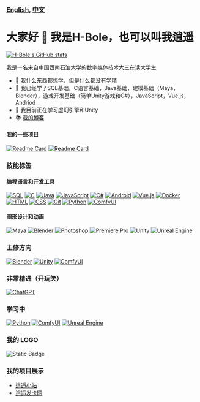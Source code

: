 ### [English](README.md), [中文](README_zh.md)
# 大家好 👋 我是H-Bole，也可以叫我逍遥
[![H-Bole's GitHub stats](https://github-readme-stats.vercel.app/api?username=H-Bole&theme=codeSTACKr&show_icons=true)](https://github.com/H-Bole/github-readme-stats)

我是一名来自中国西南石油大学的数字媒体技术大三在读大学生
- 🔭 我什么东西都想学，但是什么都没有学精
- 🌱 我已经学了SQL基础，C语言基础，Java基础，建模基础（Maya，Blender），游戏开发基础（简单Unity游戏和C#），JavaScript，Vue.js，Andriod
- 🤔 我目前正在学习虚幻引擎和Unity
- 📚 [我的博客](http://fun.xiaoyaostation.xyz "逍遥博客")

#### 我的一些项目
[![Readme Card](https://github-readme-stats.vercel.app/api/pin/?username=H-Bole&repo=baiduwp-php&theme=radical)](https://github.com/H-Bole/baiduwp-php)
[![Readme Card](https://github-readme-stats.vercel.app/api/pin/?username=H-Bole&repo=andriod-studio_work&theme=radical)](https://github.com/H-Bole/andriod-studio_work)
### 技能标签

#### 编程语言和开发工具
[![SQL](https://img.shields.io/badge/-SQL-blue?style=flat&logo=MySQL&logoColor=white)](#)
[![C](https://img.shields.io/badge/-C-blue?style=flat&logo=C&logoColor=white)](#)
[![Java](https://img.shields.io/badge/-Java-orange?style=flat&logo=Java&logoColor=white)](#)
[![JavaScript](https://img.shields.io/badge/-JavaScript-yellow?style=flat&logo=JavaScript&logoColor=white)](#)
[![C#](https://img.shields.io/badge/-C%23-blue?style=flat&logo=C%20Sharp&logoColor=white)](#)
[![Android](https://img.shields.io/badge/-Android-green?style=flat&logo=Android&logoColor=white)](#)
[![Vue.js](https://img.shields.io/badge/-Vue.js-green?style=flat&logo=Vue.js&logoColor=white)](#)
[![Docker](https://img.shields.io/badge/-Docker-blue?style=flat&logo=Docker&logoColor=white)](#)
[![HTML](https://img.shields.io/badge/-HTML-orange?style=flat&logo=HTML5&logoColor=white)](#)
[![CSS](https://img.shields.io/badge/-CSS-blue?style=flat&logo=CSS3&logoColor=white)](#)
[![Git](https://img.shields.io/badge/-Git-orange?style=flat&logo=Git&logoColor=white)](#)
[![Python](https://img.shields.io/badge/-Python-3776AB?style=flat&logo=python&logoColor=white)](#)
[![ComfyUI](https://img.shields.io/badge/-ComfyUI-blue?style=flat)](#)

#### 图形设计和动画
[![Maya](https://img.shields.io/badge/-Maya-red?style=flat&logo=Autodesk&logoColor=white)](#)
[![Blender](https://img.shields.io/badge/-Blender-orange?style=flat&logo=Blender&logoColor=white)](#)
[![Photoshop](https://img.shields.io/badge/-Photoshop-31A8FF?style=flat&logo=Adobe%20Photoshop&logoColor=white)](#)
[![Premiere Pro](https://img.shields.io/badge/-Premiere_Pro-9999FF?style=flat&logo=Adobe%20Premiere%20Pro&logoColor=white)](#)
[![Unity](https://img.shields.io/badge/-Unity-black?style=flat&logo=Unity&logoColor=white)](#)
[![Unreal Engine](https://img.shields.io/badge/-Unreal_Engine-blue?style=flat&logo=Unreal%20Engine&logoColor=white)](#)

### 主修方向
[![Blender](https://img.shields.io/badge/-Blender-orange?style=flat&logo=Blender&logoColor=white)](#)
[![Unity](https://img.shields.io/badge/-Unity-black?style=flat&logo=Unity&logoColor=white)](#)
[![ComfyUI](https://img.shields.io/badge/-ComfyUI-blue?style=flat)](#)

### 非常精通（开玩笑） 
[![ChatGPT](https://img.shields.io/badge/-ChatGPT-4B0082?style=flat)](#)

### 学习中
[![Python](https://img.shields.io/badge/-Python-3776AB?style=flat&logo=python&logoColor=white)](#)
[![ComfyUI](https://img.shields.io/badge/-ComfyUI-blue?style=flat)](#)
[![Unreal Engine](https://img.shields.io/badge/-Unreal_Engine-blue?style=flat&logo=Unreal%20Engine&logoColor=white)](#)

### 我的 LOGO
![Static Badge](https://img.shields.io/badge/%E9%80%8D%E9%81%A5-Happy-rgb(201%2C%2091%2C%200))

### 我的项目展示
- [逍遥小站](http://first.xiaoyaostation.xyz)
- [逍遥发卡网](http://buy.xiaoyaostation.xyz)




